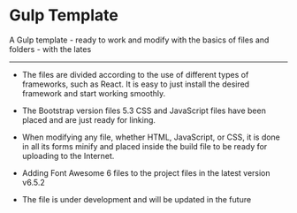 
# Gulp Template

A Gulp template - ready to work and modify with the basics of files and folders - with the lates

____
- The files are divided according to the use of different types of frameworks, such as React. It is easy to just install the desired framework and start working smoothly.

- The Bootstrap version files 5.3 CSS and JavaScript files have been placed and are just ready for linking.

- When modifying any file, whether HTML, JavaScript, or CSS, it is done in all its forms minify and placed inside the build file to be ready for uploading to the Internet.

- Adding Font Awesome 6 files to the project files in the latest version v6.5.2

- The file is under development and will be updated in the future
